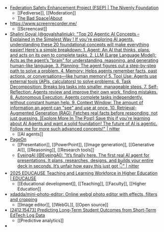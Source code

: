 - [Federation Safety Enhancement Project (FSEP) | The Nivenly Foundation](https://nivenly.org/docs/papers/fsep/)
	- [[Fediverse]], [[Moderation]]
	- [The Bad Space|About](https://tweaking.thebad.space/about)
- https://www.screenrecorder.me/
	- [[Screencast]]
- [Shalini Goyal (@goyalshaliniuk): "Top 20 Agentic AI Concepts – Explained in the Simplest Way ! If you're exploring AI agents, understanding these 20 foundational concepts will make everything easier! Here's a simple breakdown: 1. Agent: An AI that thinks, plans, and acts on its own to complete tasks. 2. LLM (Large Language Model): Acts as the agent’s "brain" for understanding, reasoning, and generating human-like language. 3. Planning: The agent figures out a step-by-step path to solve a problem. 4. Memory: Helps agents remember facts, past actions, or conversations—like human memory! 5. Tool Use: Agents use external tools (APIs, calculators) to solve problems. 6. Task Decomposition: Breaks big tasks into smaller, manageable steps. 7. Self-Reflection: Agents review and improve their own work, finding mistakes. 8. Autonomous Execution: Agents complete tasks independently, without constant human help. 9. Context Window: The amount of information an agent can "see" and use at once. 10. Retrieval-Augmented Generation (RAG): Fetches real facts before responding, not just guessing. [Explore More In The Post] Save this if you're learning about AI Agents and want a solid foundation! The future of AI is agentic. Follow me for more such advanced concepts!" | nitter](https://nitter.net/goyalshaliniuk/status/1916771872597049856#m)
	- [[AI agents]]
- [PageOn](https://www.pageon.ai/)
	- [[Presentation]], [[PowerPoint]], [[Image generation]], [[Generative AI]], [[Reasoning]], [[Research tools]]
	- [EyeingAI (@EyeingAI): "It’s finally here. The first real AI agent for presentations. It plans, researches, designs, and builds your entire deck in seconds. It’s unfair how easy this just got 👇" | nitter](https://nitter.net/EyeingAI/status/1916736990927819077#m)
- [2025 EDUCAUSE Teaching and Learning Workforce in Higher Education | EDUCAUSE](https://www.educause.edu/content/2025/teaching-and-learning-workforce-in-higher-education)
	- [[Educational development]], [[Teaching]], [[Faculty]], [[Higher Education]]
- [xdadda/mini-photo-editor: Online webgl photo editor with effects, filters and cropping](https://github.com/xdadda/mini-photo-editor?tab=readme-ov-file)
	- [[Image editor]], [[WebGL]], [[Open source]]
- [[2412.15473] Predicting Long-Term Student Outcomes from Short-Term EdTech Log Data](https://arxiv.org/abs/2412.15473)
	- [[Predictive analytics]]
-